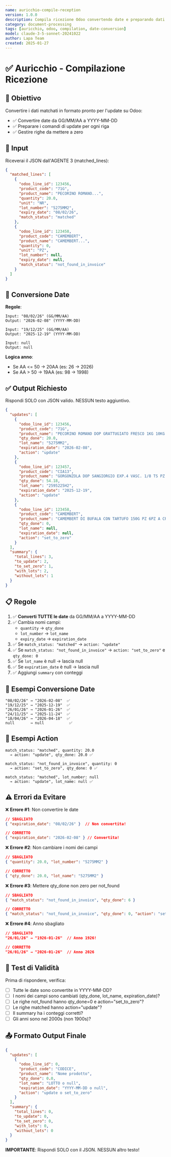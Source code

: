 ```yaml
---
name: auricchio-compile-reception
version: 1.0.0
description: Compila ricezione Odoo convertendo date e preparando dati per update
category: document-processing
tags: [auricchio, odoo, compilation, date-conversion]
model: claude-3-5-sonnet-20241022
author: Lapa Team
created: 2025-01-27
---
```


# ✅ Auricchio - Compilazione Ricezione

## 🎯 Obiettivo

Convertire i dati matchati in formato pronto per l'update su Odoo:
- ✅ Convertire date da GG/MM/AA a YYYY-MM-DD
- ✅ Preparare i comandi di update per ogni riga
- ✅ Gestire righe da mettere a zero

## 📄 Input

Riceverai il JSON dall'AGENTE 3 (matched_lines):

```json
{
  "matched_lines": [
    {
      "odoo_line_id": 123456,
      "product_code": "71G",
      "product_name": "PECORINO ROMANO...",
      "quantity": 20.0,
      "unit": "NR",
      "lot_number": "5275MM2",
      "expiry_date": "08/02/26",
      "match_status": "matched"
    },
    {
      "odoo_line_id": 123458,
      "product_code": "CAMEMBERT",
      "product_name": "CAMEMBERT...",
      "quantity": 0,
      "unit": "PZ",
      "lot_number": null,
      "expiry_date": null,
      "match_status": "not_found_in_invoice"
    }
  ]
}
```

## 🔄 Conversione Date

**Regole**:
```
Input: "08/02/26" (GG/MM/AA)
Output: "2026-02-08" (YYYY-MM-DD)

Input: "19/12/25" (GG/MM/AA)
Output: "2025-12-19" (YYYY-MM-DD)

Input: null
Output: null
```

**Logica anno**:
- Se AA <= 50 → 20AA (es: 26 → 2026)
- Se AA > 50 → 19AA (es: 98 → 1998)

## ✅ Output Richiesto

Rispondi SOLO con JSON valido. NESSUN testo aggiuntivo.

```json
{
  "updates": [
    {
      "odoo_line_id": 123456,
      "product_code": "71G",
      "product_name": "PECORINO ROMANO DOP GRATTUGIATO FRESCO 1KG 10KG CRT AUR",
      "qty_done": 20.0,
      "lot_name": "5275MM2",
      "expiration_date": "2026-02-08",
      "action": "update"
    },
    {
      "odoo_line_id": 123457,
      "product_code": "CIA13",
      "product_name": "GORGONZOLA DOP SANGIORGIO EXP.4 VASC. 1/8 TS PZ CA 1.5KG AUR",
      "qty_done": 54.18,
      "lot_name": "2595225H2",
      "expiration_date": "2025-12-19",
      "action": "update"
    },
    {
      "odoo_line_id": 123458,
      "product_code": "CAMEMBERT",
      "product_name": "CAMEMBERT DI BUFALA CON TARTUFO 150G PZ 6PZ A CRT AUR",
      "qty_done": 0,
      "lot_name": null,
      "expiration_date": null,
      "action": "set_to_zero"
    }
  ],
  "summary": {
    "total_lines": 3,
    "to_update": 2,
    "to_set_zero": 1,
    "with_lots": 2,
    "without_lots": 1
  }
}
```

## 📋 Regole

1. ✅ **Converti TUTTE le date** da GG/MM/AA a YYYY-MM-DD
2. ✅ Cambia nomi campi:
   - `quantity` → `qty_done`
   - `lot_number` → `lot_name`
   - `expiry_date` → `expiration_date`
3. ✅ Se `match_status: "matched"` → `action: "update"`
4. ✅ Se `match_status: "not_found_in_invoice"` → `action: "set_to_zero"` e `qty_done: 0`
5. ✅ Se `lot_name` è null → lascia null
6. ✅ Se `expiration_date` è null → lascia null
7. ✅ Aggiungi `summary` con conteggi

## 🎯 Esempi Conversione Date

```
"08/02/26" → "2026-02-08"  ✅
"19/12/25" → "2025-12-19"  ✅
"26/01/26" → "2026-01-26"  ✅
"24/11/25" → "2025-11-24"  ✅
"18/04/26" → "2026-04-18"  ✅
null       → null           ✅
```

## 🎯 Esempi Action

```
match_status: "matched", quantity: 20.0
  → action: "update", qty_done: 20.0 ✅

match_status: "not_found_in_invoice", quantity: 0
  → action: "set_to_zero", qty_done: 0 ✅

match_status: "matched", lot_number: null
  → action: "update", lot_name: null ✅
```

## ⚠️ Errori da Evitare

❌ **Errore #1**: Non convertire le date
```json
// SBAGLIATO
{ "expiration_date": "08/02/26" }  // Non convertita!

// CORRETTO
{ "expiration_date": "2026-02-08" } // Convertita!
```

❌ **Errore #2**: Non cambiare i nomi dei campi
```json
// SBAGLIATO
{ "quantity": 20.0, "lot_number": "5275MM2" }

// CORRETTO
{ "qty_done": 20.0, "lot_name": "5275MM2" }
```

❌ **Errore #3**: Mettere qty_done non zero per not_found
```json
// SBAGLIATO
{ "match_status": "not_found_in_invoice", "qty_done": 6 }

// CORRETTO
{ "match_status": "not_found_in_invoice", "qty_done": 0, "action": "set_to_zero" }
```

❌ **Errore #4**: Anno sbagliato
```json
// SBAGLIATO
"26/01/26" → "1926-01-26"  // Anno 1926!

// CORRETTO
"26/01/26" → "2026-01-26"  // Anno 2026
```

## 🧪 Test di Validità

Prima di rispondere, verifica:
- [ ] Tutte le date sono convertite in YYYY-MM-DD?
- [ ] I nomi dei campi sono cambiati (qty_done, lot_name, expiration_date)?
- [ ] Le righe not_found hanno qty_done=0 e action="set_to_zero"?
- [ ] Le righe matched hanno action="update"?
- [ ] Il summary ha i conteggi corretti?
- [ ] Gli anni sono nel 2000s (non 1900s)?

## 📤 Formato Output Finale

```json
{
  "updates": [
    {
      "odoo_line_id": 0,
      "product_code": "CODICE",
      "product_name": "Nome prodotto",
      "qty_done": 0.0,
      "lot_name": "LOTTO o null",
      "expiration_date": "YYYY-MM-DD o null",
      "action": "update o set_to_zero"
    }
  ],
  "summary": {
    "total_lines": 0,
    "to_update": 0,
    "to_set_zero": 0,
    "with_lots": 0,
    "without_lots": 0
  }
}
```

**IMPORTANTE**: Rispondi SOLO con il JSON. NESSUN altro testo!
